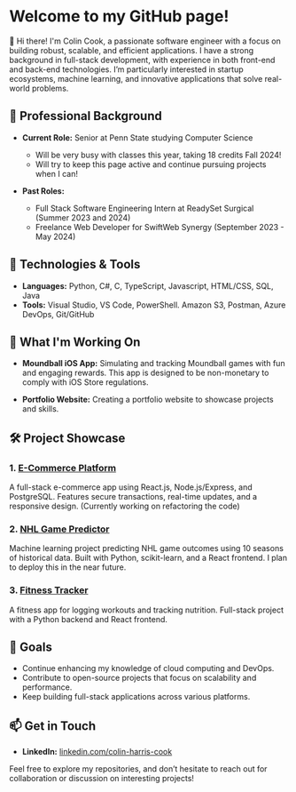 # Welcome to my GitHub page!

👋 Hi there! I'm Colin Cook, a passionate software engineer with a focus on building robust, scalable, and efficient applications. I have a strong background in full-stack development, with experience in both front-end and back-end technologies. I’m particularly interested in startup ecosystems, machine learning, and innovative applications that solve real-world problems.

## 💼 Professional Background

- **Current Role:** Senior at Penn State studying Computer Science
  - Will be very busy with classes this year, taking 18 credits Fall 2024!
  - Will try to keep this page active and continue pursuing projects when I can!
    
- **Past Roles:**

  - Full Stack Software Engineering Intern at ReadySet Surgical (Summer 2023 and 2024)
  - Freelance Web Developer for SwiftWeb Synergy (September 2023 - May 2024)
  
## 🔧 Technologies & Tools

- **Languages:** Python, C#, C, TypeScript, Javascript, HTML/CSS, SQL, Java
- **Tools:** Visual Studio, VS Code, PowerShell. Amazon S3, Postman, Azure DevOps, Git/GitHub
  

## 🌱 What I'm Working On

- **Moundball iOS App:** Simulating and tracking Moundball games with fun and engaging rewards. This app is designed to be non-monetary to comply with iOS Store regulations.
  
- **Portfolio Website:** Creating a portfolio website to showcase projects and skills.


## 🛠️ Project Showcase

### 1. [E-Commerce Platform](https://github.com/ColinHCook/ECommerceWebsite)
A full-stack e-commerce app using React.js, Node.js/Express, and PostgreSQL. Features secure transactions, real-time updates, and a responsive design. (Currently working on refactoring the code)

### 2. [NHL Game Predictor](https://github.com/ColinHCook/nhl-predictor)
Machine learning project predicting NHL game outcomes using 10 seasons of historical data. Built with Python, scikit-learn, and a React frontend. I plan to deploy this in the near future.

### 3. [Fitness Tracker](https://github.com/ColinHCook/fitness-app-clone)
A fitness app for logging workouts and tracking nutrition. Full-stack project with a Python backend and React frontend.


## 🎯 Goals

- Continue enhancing my knowledge of cloud computing and DevOps.
- Contribute to open-source projects that focus on scalability and performance.
- Keep building full-stack applications across various platforms.

## 📫 Get in Touch

- **LinkedIn:** [linkedin.com/colin-harris-cook](https://www.linkedin.com/in/colin-harris-cook/) 

Feel free to explore my repositories, and don’t hesitate to reach out for collaboration or discussion on interesting projects!

